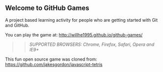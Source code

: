 ## Welcome to GitHub Games

A project based learning activity for people who are getting started with Git and GitHub.

You can play the game at: http://willhe1995.github.io/github-games/

>> _*SUPPORTED BROWSERS*: Chrome, Firefox, Safari, Opera and IE9+_

This fun open source game was cloned from: https://github.com/jakesgordon/javascript-tetris
